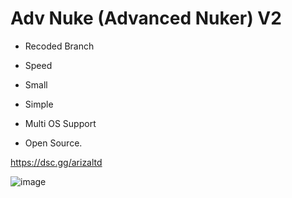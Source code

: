 # Adv Nuke (Advanced Nuker) V2 

- Recoded Branch

- Speed
- Small
- Simple
- Multi OS Support
- Open Source.

https://dsc.gg/arizaltd

![image](https://github.com/user-attachments/assets/8c028edb-515a-4323-8e4a-fcc9654e6752)
